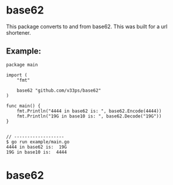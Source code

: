 # base62

This package converts to and from base62. This was built for a url shortener.

## Example:
```
package main

import (
	"fmt"

	base62 "github.com/v33ps/base62"
)

func main() {
	fmt.Println("4444 in base62 is: ", base62.Encode(4444))
	fmt.Println("19G in base10 is: ", base62.Decode("19G"))
}


// -------------------
$ go run example/main.go
4444 in base62 is:  19G
19G in base10 is:  4444
```
# base62
